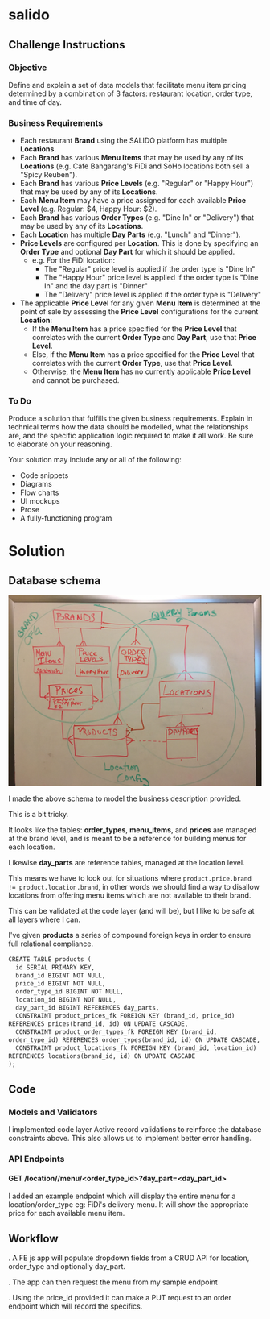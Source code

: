 # salido


## Challenge Instructions

### Objective
Define and explain a set of data models that facilitate menu item pricing determined by a combination of 3 factors: restaurant location, order type, and time of day.

### Business Requirements
* Each restaurant **Brand** using the SALIDO platform has multiple **Locations**.
* Each **Brand** has various **Menu Items** that may be used by any of its **Locations** (e.g. Cafe Bangarang's FiDi and SoHo locations both sell a "Spicy Reuben").
* Each **Brand** has various **Price Levels** (e.g. "Regular" or "Happy Hour") that may be used by any of its **Locations**.
* Each **Menu Item** may have a price assigned for each available **Price Level** (e.g. Regular: $4, Happy Hour: $2).
* Each **Brand** has various **Order Types** (e.g. "Dine In" or "Delivery") that may be used by any of its **Locations**.
* Each **Location** has multiple **Day Parts** (e.g. "Lunch" and "Dinner").
* **Price Levels** are configured per **Location**. This is done by specifying an **Order Type** and optional **Day Part** for which it should be applied.
  * e.g. For the FiDi location:
    * The "Regular" price level is applied if the order type is "Dine In"
    * The "Happy Hour" price level is applied if the order type is "Dine In" and the day part is "Dinner"
    * The "Delivery" price level is applied if the order type is "Delivery"
* The applicable **Price Level** for any given **Menu Item** is determined at the point of sale by assessing the **Price Level** configurations for the current **Location**:
  * If the **Menu Item** has a price specified for the **Price Level** that correlates with the current **Order Type** and **Day Part**, use that **Price Level**.
  * Else, if the **Menu Item** has a price specified for the **Price Level** that correlates with the current **Order Type**, use that **Price Level**.
  * Otherwise, the **Menu Item** has no currently applicable **Price Level** and cannot be purchased.


### To Do
Produce a solution that fulfills the given business requirements. Explain in technical terms how the data should be modelled, what the relationships are, and the specific application logic required to make it all work. Be sure to elaborate on your reasoning.

Your solution may include any or all of the following:
  * Code snippets
  * Diagrams
  * Flow charts
  * UI mockups
  * Prose
  * A fully-functioning program

# Solution  

## Database schema

![whiteboard.db](images/whiteboard.db.2.jpg)

I made the above schema to model the business description provided.

This is a bit tricky.  

It looks like the tables: **order_types**, **menu_items**, and **prices** are managed at the brand level, and is meant to be a reference for building menus for each location.

Likewise  **day_parts** are reference tables, managed at the location level.

This means we have to look out for situations where
```product.price.brand != product.location.brand```, in other words we should find a way to disallow locations from offering menu items which are not available to their brand.

This can be validated at the code layer (and will be), but I like to be safe at all layers where I can.

I've given **products** a series of compound foreign keys in order to ensure full relational compliance.

```
CREATE TABLE products (
  id SERIAL PRIMARY KEY,
  brand_id BIGINT NOT NULL,
  price_id BIGINT NOT NULL,
  order_type_id BIGINT NOT NULL,
  location_id BIGINT NOT NULL,
  day_part_id BIGINT REFERENCES day_parts,
  CONSTRAINT product_prices_fk FOREIGN KEY (brand_id, price_id) REFERENCES prices(brand_id, id) ON UPDATE CASCADE,
  CONSTRAINT product_order_types_fk FOREIGN KEY (brand_id, order_type_id) REFERENCES order_types(brand_id, id) ON UPDATE CASCADE,
  CONSTRAINT product_locations_fk FOREIGN KEY (brand_id, location_id) REFERENCES locations(brand_id, id) ON UPDATE CASCADE
);
```

## Code

### Models and Validators

I implemented code layer Active record validations to reinforce the database constraints above.  This also allows us to implement better error handling.

### API Endpoints

#### GET /location/**<id>**/menu/**<order_type_id>**?day_part=<day_part_id>

I added an example endpoint which will display the entire menu for a location/order_type eg: FiDi's delivery menu.  It will show the appropriate price for each available menu item.

## Workflow

. A FE js app will populate dropdown fields from a CRUD API for location, order_type and optionally day_part.

. The app can then request the menu from my sample endpoint

. Using the price_id provided it can make a PUT request to an order endpoint which will record the specifics.
